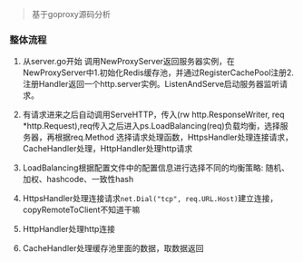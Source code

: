 >    基于goproxy源码分析

### 整体流程

1.   从server.go开始 调用NewProxyServer返回服务器实例，在NewProxyServer中1.初始化Redis缓存池，并通过RegisterCachePool注册2.注册Handler返回一个http.server实例。ListenAndServe启动服务器监听请求。

2.   有请求进来之后自动调用ServeHTTP，传入(rw http.ResponseWriter, req *http.Request),req传入之后进入ps.LoadBalancing(req)负载均衡，选择服务器，再根据req.Method 选择请求处理函数，HttpsHandler处理连接请求，CacheHandler处理，HttpHandler处理http请求
3.   LoadBalancing根据配置文件中的配置信息进行选择不同的均衡策略: 随机、加权、hashcode、一致性hash
4.   HttpsHandler处理连接请求`net.Dial("tcp", req.URL.Host)`建立连接，copyRemoteToClient不知道干嘛
5.   HttpHandler处理http连接
6.   CacheHandler处理缓存池里面的数据，取数据返回